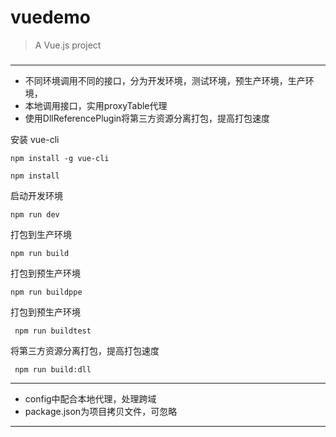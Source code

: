 # vuedemo

> A Vue.js project


### 
***
* 不同环境调用不同的接口，分为开发环境，测试环境，预生产环境，生产环境，
* 本地调用接口，实用proxyTable代理
* 使用DllReferencePlugin将第三方资源分离打包，提高打包速度


安装 vue-cli
```
npm install -g vue-cli
```

```
npm install
```

启动开发环境
```
npm run dev
```


打包到生产环境
```
npm run build
```

打包到预生产环境
```
npm run buildppe
```

打包到预生产环境
```
 npm run buildtest
```
将第三方资源分离打包，提高打包速度
```
 npm run build:dll
```



***
* config中配合本地代理，处理跨域
*  package.json为项目拷贝文件，可忽略
***


